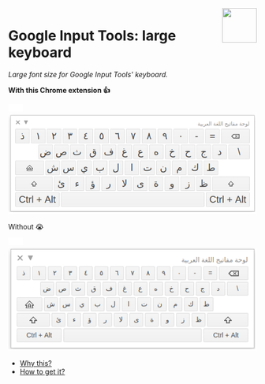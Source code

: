 <img src="https://rawgit.com/AurelienLourot/google-input-tools-large-keyboard/master/thirdparty/icon.png" align="right" width="70" height="70">

# Google Input Tools: large keyboard

*Large font size for Google Input Tools' keyboard.*

**With this Chrome extension :+1:**

![ ](docs/assets/blank.png)![ ](docs/assets/blank.png)![readable](docs/assets/with.png)

Without :sob:

![ ](docs/assets/blank.png)![ ](docs/assets/blank.png)![unreadable](docs/assets/without.png)

* [Why this?](docs/why.md)
* [How to get it?](docs/install.md)
